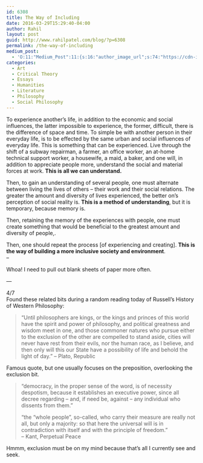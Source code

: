 ```yaml
---
id: 6308
title: The Way of Including
date: 2016-03-29T15:29:40-04:00
author: Rahil
layout: post
guid: http://www.rahilpatel.com/blog/?p=6308
permalink: /the-way-of-including
medium_post:
  - 'O:11:"Medium_Post":11:{s:16:"author_image_url";s:74:"https://cdn-images-1.medium.com/fit/c/200/200/1*dmbNkD5D-u45r44go_cf0g.png";s:10:"author_url";s:28:"https://medium.com/@rahil627";s:11:"byline_name";N;s:12:"byline_email";N;s:10:"cross_link";s:2:"no";s:2:"id";s:12:"cae585497afb";s:21:"follower_notification";s:3:"yes";s:7:"license";s:19:"all-rights-reserved";s:14:"publication_id";s:2:"-1";s:6:"status";s:6:"public";s:3:"url";s:62:"https://medium.com/@rahil627/the-way-of-including-cae585497afb";}'
categories:
  - Art
  - Critical Theory
  - Essays
  - Humanities
  - Literature
  - Philosophy
  - Social Philosophy
---
```

To experience another&#8217;s life, in addition to the economic and social influences, the latter impossible to experience, the former, difficult, there is the difference of space and time. To simple be with another person in their everyday life, is to be effected by the same urban and social influences of everyday life. This is something that can be experienced. Live through the shift of a subway repairman, a farmer, an office worker, an at-home technical support worker, a housewife, a maid, a baker, and one will, in addition to appreciate people more, understand the social and material forces at work. **This is all we can understand.**

Then, to gain an understanding of several people, one must alternate between living the lives of others &#8211; their work and their social relations. The greater the amount and diversity of lives experienced, the better on&#8217;s perception of social reality is. **This is a method of understanding**, but it is temporary, because memory is.

Then, retaining the memory of the experiences with people, one must create something that would be beneficial to the greatest amount and diversity of people,.

Then, one should repeat the process [of experiencing and creating]. **This is the way of building a more inclusive society and environment**.  
&#8211;

Whoa! I need to pull out blank sheets of paper more often.

&#8212;

4/7  
Found these related bits during a random reading today of Russell&#8217;s History of Western Philosophy:

> &#8220;Until philosophers are kings, or the kings and princes of this world have the spirit and power of philosophy, and political greatness and wisdom meet in one, and those commoner natures who pursue either to the exclusion of the other are compelled to stand aside, cities will never have rest from their evils, nor the human race, as I believe, and then only will this our State have a possibility of life and behold the light of day.&#8221; &#8211; Plato, Republic

Famous quote, but one usually focuses on the preposition, overlooking the exclusion bit.

> &#8220;democracy, in the proper sense of the word, is of necessity despotism, because it establishes an executive power, since all decree regarding – and, if need be, against – any individual who dissents from them.&#8221;
> 
> &#8220;the &#8220;whole people&#8221;, so-called, who carry their measure are really not all, but only a majority: so that here the universal will is in contradiction with itself and with the principle of freedom.&#8221;  
> &#8211; Kant, Perpetual Peace

Hmmm, exclusion must be on my mind because that&#8217;s all I currently see and seek.